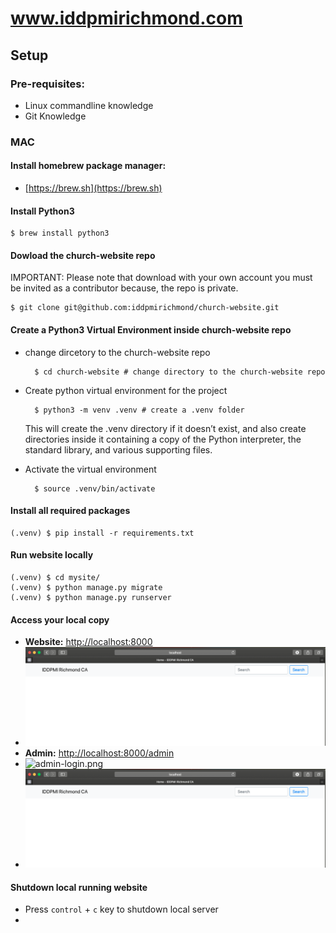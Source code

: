 # www.iddpmirichmond.com
## Setup

###	Pre-requisites:
- Linux commandline knowledge
- Git Knowledge

### MAC

#### Install homebrew package manager:
- [https://brew.sh](https://brew.sh)

#### Install Python3

	$ brew install python3


#### Dowload the church-website repo 

IMPORTANT: Please note that download with your own account you must be invited as a contributor because, the repo is private.


	$ git clone git@github.com:iddpmirichmond/church-website.git

#### Create a Python3 Virtual Environment inside church-website repo

- change dircetory to the church-website repo

		$ cd church-website # change directory to the church-website repo

- Create python virtual environment for the project


		$ python3 -m venv .venv # create a .venv folder 


	This will create the .venv directory if it doesn’t exist, and also create directories inside it containing a copy of the Python interpreter, the standard library, and various supporting files.

- Activate the virtual environment

	
		$ source .venv/bin/activate
	

#### Install all required packages

	(.venv) $ pip install -r requirements.txt

#### Run website locally

	(.venv) $ cd mysite/
	(.venv) $ python manage.py migrate
   	(.venv) $ python manage.py runserver

#### Access your local copy
- **Website:** [http://localhost:8000](http://localhost:8000)
- ![website.png](docs/images/website.png)
- **Admin:** [http://localhost:8000/admin](http://localhost:8000/admin)
- ![admin-login.png](docs/images/website-login.png)
- ![admin-panel.png](docs/images/website.png) 

#### Shutdown local running website
- Press `control` + `c` key to shutdown local server
- ![]()